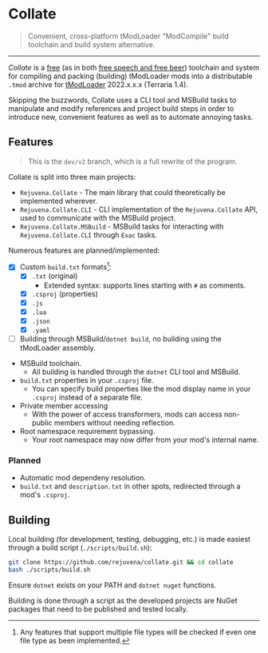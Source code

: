 # Collate

> Convenient, cross-platform tModLoader "ModCompile" build toolchain and build system alternative.

---

_Collate_ is a [free](https://www.gnu.org/philosophy/free-sw.en.html) (as in both [free speech and free beer](https://en.wikipedia.org/wiki/Gratis_versus_libre)) toolchain and system for compiling and packing (building) tModLoader mods into a distributable `.tmod` archive for [tModLoader](https://github.com/tModLoader/tModLoader) 2022.x.x.x (Terraria 1.4).

Skipping the buzzwords, Collate uses a CLI tool and MSBuild tasks to manipulate and modify references and project build steps in order to introduce new, convenient features as well as to automate annoying tasks.

## Features

> This is the `dev/v2` branch, which is a full rewrite of the program.

Collate is split into three main projects:

- `Rejuvena.Collate` - The main library that could theoretically be implemented wherever.
- `Rejuvena.Collate.CLI` - CLI implementation of the `Rejuvena.Collate` API, used to communicate with the MSBuild project.
- `Rejuvena.Collate.MSBuild` - MSBuild tasks for interacting with `Rejuvena.Collate.CLI` through `Exac` tasks.

Numerous features are planned/implemented:

- [x] Custom `build.txt` formats[^1]:
  - [x] `.txt` (original)
    - Extended syntax: supports lines starting with `#` as comments.
  - [x] `.csproj` (properties)
  - [x] `.js`
  - [x] `.lua`
  - [x] `.json`
  - [x] `.yaml`
- [ ] Building through MSBuild/`dotnet build`, no building using the tModLoader assembly.

* MSBuild toolchain.
  * All building is handled through the `dotnet` CLI tool and MSBuild.
* `build.txt` properties in your `.csproj` file.
  * You can specify build properties like the mod display name in your `.csproj` instead of a separate file.
* Private member accessing
  * With the power of access transformers, mods can access non-public members without needing reflection.
* Root namespace requirement bypassing.
  * Your root namespace may now differ from your mod's internal name.

### Planned

* Automatic mod dependeny resolution.
* `build.txt` and `description.txt` in other spots, redirected through a mod's `.csproj`.

## Building

Local building (for development, testing, debugging, etc.) is made easiest through a build script (`./scripts/build.sh`):

```sh
git clone https://github.com/rejuvena/collate.git && cd collate
bash ./scripts/build.sh
```

Ensure `dotnet` exists on your PATH and `dotnet nuget` functions.

Building is done through a script as the developed projects are NuGet packages that need to be published and tested locally.

[^1]: Any features that support multiple file types will be checked if even one file type as been implemented.
